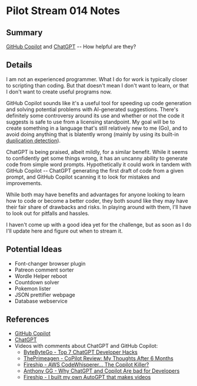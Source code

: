# Pilot Stream 014 Notes

## Summary

[GitHub Copilot](https://github.com/features/copilot) and [ChatGPT](https://openai.com/blog/chatgpt) -- How helpful are they?

## Details

I am not an experienced programmer. What I do for work is typically closer to scripting than coding. But that doesn't mean I don't want to learn, or that I don't want to create useful programs now.

GitHub Copilot sounds like it's a useful tool for speeding up code generation and solving potential problems with AI-generated suggestions. There's definitely some controversy around its use and whether or not the code it suggests is safe to use from a licensing standpoint. My goal will be to create something in a language that's still relatively new to me (Go), and to avoid doing anything that is blatently wrong (mainly by using its built-in [duplication detection](https://docs.github.com/en/copilot/configuring-github-copilot/configuring-github-copilot-settings-on-githubcom#enabling-or-disabling-duplication-detection)).

ChatGPT is being praised, albeit mildly, for a similar benefit. While it seems to confidently get some things wrong, it has an uncanny ability to generate code from simple word prompts. Hypothetically it could work in tandem with GitHub Copilot -- ChatGPT generating the first draft of code from a given prompt, and GitHub Copilot scanning it to look for mistakes and improvements.

While both may have benefits and advantages for anyone looking to learn how to code or become a better coder, they both sound like they may have their fair share of drawbacks and risks. In playing around with them, I'll have to look out for pitfalls and hassles.

I haven't come up with a good idea yet for the challenge, but as soon as I do I'll update here and figure out when to stream it.

## Potential Ideas

* Font-changer browser plugin
* Patreon comment sorter
* Wordle Helper reboot
* Countdown solver
* Pokemon lister
* JSON prettifier webpage
* Database webservice

## References

* [GitHub Copilot](https://github.com/features/copilot)
* [ChatGPT](https://openai.com/blog/chatgpt)
* Videos with comments about ChatGPT and GitHub Copilot:
    * [ByteByteGo - Top 7 ChatGPT Developer Hacks](https://www.youtube.com/watch?v=9W_U1y7RYuE)
    * [ThePrimeagen - CoPilot Review: My Thoughts After 6 Months](https://www.youtube.com/watch?v=RDd71IUIgpg&t=306s)
    * [Fireship - AWS CodeWhisperer... The Copilot Killer?](https://www.youtube.com/watch?v=FJACTC9wFhU)
    * [Anthony GG - Why ChatGPT and Copilot Are bad for Developers](https://www.youtube.com/watch?v=T3cxUhptzaI)
    * [Fireship - I built my own AutoGPT that makes videos](https://www.youtube.com/watch?v=_rGXIXyNqpk)

